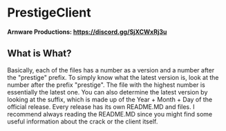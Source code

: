 # PrestigeClient

**Arnware Productions: https://discord.gg/SjXCWxRj3u**

## What is What?
Basically, each of the files has a number as a version and a number after the "prestige" prefix. To simply know what the latest version is, look at the number after the prefix "prestige". The file with the highest number is essentially the latest one. You can also determine the latest version by looking at the suffix, which is made up of the Year + Month + Day of the official release. Every release has its own README.MD and files. I recommend always reading the README.MD since you might find some useful information about the crack or the client itself.
